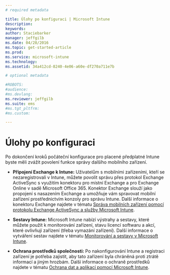```yaml
---
# required metadata

title: Úlohy po konfiguraci | Microsoft Intune
description:
keywords:
author: Staciebarker
manager: jeffgilb
ms.date: 04/28/2016
ms.topic: get-started-article
ms.prod:
ms.service: microsoft-intune
ms.technology:
ms.assetid: 34a412cd-8240-4e06-a60e-df270a711e7b

# optional metadata

#ROBOTS:
#audience:
#ms.devlang:
ms.reviewer: jeffgilb
ms.suite: ems
#ms.tgt_pltfrm:
#ms.custom:

---
```


# Úlohy po konfiguraci
Po dokončení kroků počáteční konfigurace pro placené předplatné Intune byste měli zvážit povolení funkce správy dalšího mobilního zařízení.

-   **Připojení Exchange k Intune:** Uživatelům s mobilními zařízeními, kteří se nezaregistrovali v Intune, můžete povolit správu přes protokol Exchange ActiveSync s využitím konektoru pro místní Exchange a pro Exchange Online v sadě Microsoft Office 365. Konektor Exchange slouží jako propojení s nasazením Exchange a umožňuje vám spravovat mobilní zařízení prostřednictvím konzoly pro správu Intune. Další informace o konektoru Exchange najdete v tématu [Správa mobilních zařízení pomocí protokolu Exchange ActiveSync a služby Microsoft Intune](/intune/deploy-use/mobile-device-management-with-exchange-activesync-and-microsoft-intune).

-   **Sestavy Intune:** Microsoft Intune nabízí výstrahy a sestavy, které můžete použít k monitorování zařízení, stavu licencí softwaru a akcí, které ovlivňují zařízení (třeba vymazání zařízení).  Další informace o vytváření sestav najdete v tématu [Monitorování a sestavy v Microsoft Intune](/intune/deploy-use/monitoring-and-reports-with-microsoft-intune).

-   **Ochrana prostředků společnosti:** Po nakonfigurování Intune a registraci zařízení je potřeba zajistit, aby tato zařízení byla chráněná proti ztrátě informací a jiným hrozbám. Další informace o ochraně prostředků najdete v tématu [Ochrana dat a aplikací pomocí Microsoft Intune](/Intune/deploy-use/protect-apps-and-data-with-microsoft-intune).


<!--HONumber=May16_HO1-->


